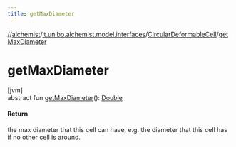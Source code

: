 ```yaml
---
title: getMaxDiameter
---
```

//[alchemist](../../../index.html)/[it.unibo.alchemist.model.interfaces](../index.html)/[CircularDeformableCell](index.html)/[getMaxDiameter](get-max-diameter.html)



# getMaxDiameter



[jvm]\
abstract fun [getMaxDiameter](get-max-diameter.html)(): [Double](https://kotlinlang.org/api/latest/jvm/stdlib/kotlin/-double/index.html)



#### Return



the max diameter that this cell can have, e.g. the diameter that this cell has if no other cell is around.




